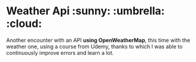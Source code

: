 <h1>Weather Api :sunny: :umbrella: :cloud:</h1>

<p>Another encounter with an API <strong> using OpenWeatherMap</strong>, this time with the weather one, using a course from Udemy, thanks to which I was able to continuously improve errors and learn a lot. </p>



